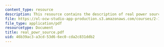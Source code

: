 ```yaml
---
content_type: resource
description: This resource contains the description of real power sources.
file: https://ol-ocw-studio-app-production.s3.amazonaws.com/courses/2-141-modeling-and-simulation-of-dynamic-systems-fall-2006/46b39ac3a3cd53d66ec0cda2c831ddb2_real_powr_source.pdf
file_type: application/pdf
resourcetype: Document
title: real_powr_source.pdf
uid: 46b39ac3-a3cd-53d6-6ec0-cda2c831ddb2
---
```

